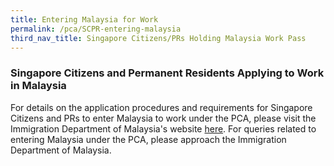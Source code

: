 ```yaml
---
title: Entering Malaysia for Work
permalink: /pca/SCPR-entering-malaysia
third_nav_title: Singapore Citizens/PRs Holding Malaysia Work Pass
---
```

### **Singapore Citizens and Permanent Residents Applying to Work in Malaysia**

For details on the application procedures and requirements for Singapore Citizens and PRs to enter Malaysia to work under the PCA, please visit the Immigration Department of Malaysia's website <a href="https://www.imi.gov.my/portal2017/index.php/ms/sumber-dan-arkib/pengumuman/1833-malaysia-singapore-border-crossing-arrangement.html" target="_blank">here</a>. For queries related to entering Malaysia under the PCA, please approach the Immigration Department of Malaysia.
